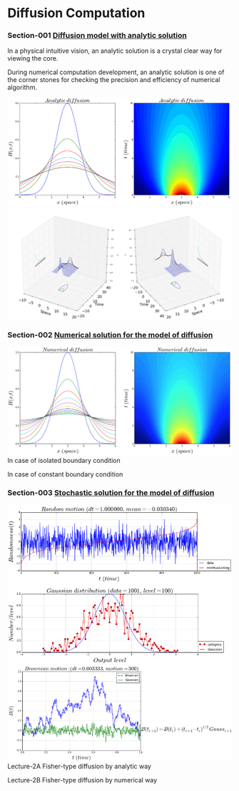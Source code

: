# Diffusion Computation
### Section-001  [Diffusion model with analytic solution](http://nbviewer.ipython.org/github/alvason/diffusion-computation/blob/master/diffusion-analytic.ipynb)

In a physical intuitive vision, an analytic solution is a crystal clear way for viewing the core. 
   
During numerical computation development, an analytic solution is one of the corner stones for checking the precision and efficiency of numerical algorithm.

![alt tag](https://github.com/alvason/diffusion-computation/blob/master/figure/analyticalD.png)
![alt tag](https://github.com/alvason/diffusion-computation/blob/master/figure/diffusion3D.png)
### Section-002  [Numerical solution for the model of diffusion](http://nbviewer.ipython.org/github/alvason/diffusion-computation/blob/master/diffusion-numerical.ipynb)

![alt tag](https://github.com/alvason/diffusion-computation/blob/master/figure/numericalD.png)
In case of isolated boundary condition

In case of constant boundary condition

### Section-003  [Stochastic solution for the model of diffusion](http://nbviewer.ipython.org/github/alvason/diffusion-computation/blob/master/diffusion-stochastic.ipynb)
![alt tag](https://github.com/alvason/diffusion-computation/blob/master/figure/gaussian-distribution.png)
![alt tag](https://github.com/alvason/diffusion-computation/blob/master/figure/stochasticD.png)
Lecture-2A  Fisher-type diffusion by analytic way

Lecture-2B  Fisher-type diffusion by numerical way

